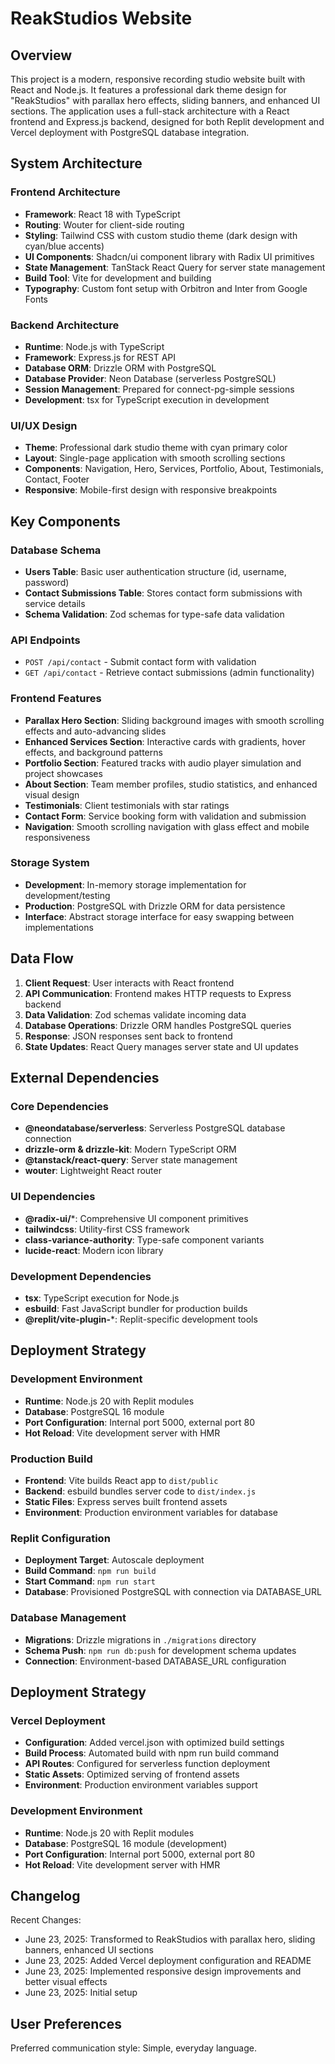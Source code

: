 # ReakStudios Website

## Overview

This project is a modern, responsive recording studio website built with React and Node.js. It features a professional dark theme design for "ReakStudios" with parallax hero effects, sliding banners, and enhanced UI sections. The application uses a full-stack architecture with a React frontend and Express.js backend, designed for both Replit development and Vercel deployment with PostgreSQL database integration.

## System Architecture

### Frontend Architecture
- **Framework**: React 18 with TypeScript
- **Routing**: Wouter for client-side routing
- **Styling**: Tailwind CSS with custom studio theme (dark design with cyan/blue accents)
- **UI Components**: Shadcn/ui component library with Radix UI primitives
- **State Management**: TanStack React Query for server state management
- **Build Tool**: Vite for development and building
- **Typography**: Custom font setup with Orbitron and Inter from Google Fonts

### Backend Architecture
- **Runtime**: Node.js with TypeScript
- **Framework**: Express.js for REST API
- **Database ORM**: Drizzle ORM with PostgreSQL
- **Database Provider**: Neon Database (serverless PostgreSQL)
- **Session Management**: Prepared for connect-pg-simple sessions
- **Development**: tsx for TypeScript execution in development

### UI/UX Design
- **Theme**: Professional dark studio theme with cyan primary color
- **Layout**: Single-page application with smooth scrolling sections
- **Components**: Navigation, Hero, Services, Portfolio, About, Testimonials, Contact, Footer
- **Responsive**: Mobile-first design with responsive breakpoints

## Key Components

### Database Schema
- **Users Table**: Basic user authentication structure (id, username, password)
- **Contact Submissions Table**: Stores contact form submissions with service details
- **Schema Validation**: Zod schemas for type-safe data validation

### API Endpoints
- `POST /api/contact` - Submit contact form with validation
- `GET /api/contact` - Retrieve contact submissions (admin functionality)

### Frontend Features
- **Parallax Hero Section**: Sliding background images with smooth scrolling effects and auto-advancing slides
- **Enhanced Services Section**: Interactive cards with gradients, hover effects, and background patterns
- **Portfolio Section**: Featured tracks with audio player simulation and project showcases
- **About Section**: Team member profiles, studio statistics, and enhanced visual design
- **Testimonials**: Client testimonials with star ratings
- **Contact Form**: Service booking form with validation and submission
- **Navigation**: Smooth scrolling navigation with glass effect and mobile responsiveness

### Storage System
- **Development**: In-memory storage implementation for development/testing
- **Production**: PostgreSQL with Drizzle ORM for data persistence
- **Interface**: Abstract storage interface for easy swapping between implementations

## Data Flow

1. **Client Request**: User interacts with React frontend
2. **API Communication**: Frontend makes HTTP requests to Express backend
3. **Data Validation**: Zod schemas validate incoming data
4. **Database Operations**: Drizzle ORM handles PostgreSQL queries
5. **Response**: JSON responses sent back to frontend
6. **State Updates**: React Query manages server state and UI updates

## External Dependencies

### Core Dependencies
- **@neondatabase/serverless**: Serverless PostgreSQL database connection
- **drizzle-orm & drizzle-kit**: Modern TypeScript ORM
- **@tanstack/react-query**: Server state management
- **wouter**: Lightweight React router

### UI Dependencies
- **@radix-ui/***: Comprehensive UI component primitives
- **tailwindcss**: Utility-first CSS framework
- **class-variance-authority**: Type-safe component variants
- **lucide-react**: Modern icon library

### Development Dependencies
- **tsx**: TypeScript execution for Node.js
- **esbuild**: Fast JavaScript bundler for production builds
- **@replit/vite-plugin-***: Replit-specific development tools

## Deployment Strategy

### Development Environment
- **Runtime**: Node.js 20 with Replit modules
- **Database**: PostgreSQL 16 module
- **Port Configuration**: Internal port 5000, external port 80
- **Hot Reload**: Vite development server with HMR

### Production Build
- **Frontend**: Vite builds React app to `dist/public`
- **Backend**: esbuild bundles server code to `dist/index.js`
- **Static Files**: Express serves built frontend assets
- **Environment**: Production environment variables for database

### Replit Configuration
- **Deployment Target**: Autoscale deployment
- **Build Command**: `npm run build`
- **Start Command**: `npm run start`
- **Database**: Provisioned PostgreSQL with connection via DATABASE_URL

### Database Management
- **Migrations**: Drizzle migrations in `./migrations` directory
- **Schema Push**: `npm run db:push` for development schema updates
- **Connection**: Environment-based DATABASE_URL configuration

## Deployment Strategy

### Vercel Deployment
- **Configuration**: Added vercel.json with optimized build settings
- **Build Process**: Automated build with npm run build command
- **API Routes**: Configured for serverless function deployment
- **Static Assets**: Optimized serving of frontend assets
- **Environment**: Production environment variables support

### Development Environment
- **Runtime**: Node.js 20 with Replit modules
- **Database**: PostgreSQL 16 module (development)
- **Port Configuration**: Internal port 5000, external port 80
- **Hot Reload**: Vite development server with HMR

## Changelog

Recent Changes:
- June 23, 2025: Transformed to ReakStudios with parallax hero, sliding banners, enhanced UI sections
- June 23, 2025: Added Vercel deployment configuration and README
- June 23, 2025: Implemented responsive design improvements and better visual effects
- June 23, 2025: Initial setup

## User Preferences

Preferred communication style: Simple, everyday language.